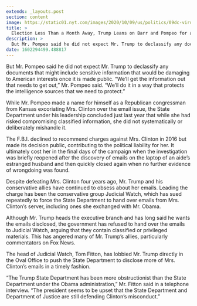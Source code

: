 ```yaml
--- 
extends: _layouts.post 
section: content 
image: https://static01.nyt.com/images/2020/10/09/us/politics/09dc-virus-trump-1/merlin_178106412_4d132d27-5dba-401c-b3bd-3b761abc34ed-facebookJumbo.jpg 
title: > 
  Election Less Than a Month Away, Trump Leans on Barr and Pompeo for a Lift 
description: > 
  But Mr. Pompeo said he did not expect Mr. Trump to declassify any documents that might include sensitive information that would be damaging to American interests once it is made public.“We’ll get the information out that needs to get out,” Mr. Pompeo said.Despite defeating Mrs. Clinton four years ago, Mr. Trump and his conservative allies have continued to obsess about her emails.“The Trump State Department has been more obstructionist than the State Department under the Obama administration,” Mr. Fitton said in a telephone interview.“The president seems to be upset that the State Department and Department of Justice are still defending Clinton’s misconduct.” 
date: 1602294499.488817 
--- 
```

But Mr. Pompeo said he did not expect Mr. Trump to declassify any documents that might include sensitive information that would be damaging to American interests once it is made public. “We’ll get the information out that needs to get out,” Mr. Pompeo said. “We’ll do it in a way that protects the intelligence sources that we need to protect.”

While Mr. Pompeo made a name for himself as a Republican congressman from Kansas excoriating Mrs. Clinton over the email issue, the State Department under his leadership concluded just last year that while she had risked compromising classified information, she did not systematically or deliberately mishandle it.

The F.B.I. declined to recommend charges against Mrs. Clinton in 2016 but made its decision public, contributing to the political liability for her. It ultimately cost her in the final days of the campaign when the investigation was briefly reopened after the discovery of emails on the laptop of an aide’s estranged husband and then quickly closed again when no further evidence of wrongdoing was found.

Despite defeating Mrs. Clinton four years ago, Mr. Trump and his conservative allies have continued to obsess about her emails. Leading the charge has been the conservative group Judicial Watch, which has sued repeatedly to force the State Department to hand over emails from Mrs. Clinton’s server, including ones she exchanged with Mr. Obama.

Although Mr. Trump heads the executive branch and has long said he wants the emails disclosed, the government has refused to hand over the emails to Judicial Watch, arguing that they contain classified or privileged materials. This has angered many of Mr. Trump’s allies, particularly commentators on Fox News.

The head of Judicial Watch, Tom Fitton, has lobbied Mr. Trump directly in the Oval Office to push the State Department to disclose more of Mrs. Clinton’s emails in a timely fashion.

“The Trump State Department has been more obstructionist than the State Department under the Obama administration,” Mr. Fitton said in a telephone interview. “The president seems to be upset that the State Department and Department of Justice are still defending Clinton’s misconduct.”